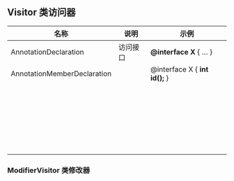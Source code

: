 



## Visitor 类访问器

| 名称                        | 说明     | 示例                           |
| --------------------------- | -------- | ------------------------------ |
| AnnotationDeclaration       | 访问接口 | **@interface X** { … }         |
| AnnotationMemberDeclaration |          | @interface X { **int id();** } |
|                             |          |                                |
|                             |          |                                |
|                             |          |                                |
|                             |          |                                |
|                             |          |                                |
|                             |          |                                |
|                             |          |                                |
|                             |          |                                |
|                             |          |                                |
|                             |          |                                |
|                             |          |                                |
|                             |          |                                |
|                             |          |                                |
|                             |          |                                |
|                             |          |                                |
|                             |          |                                |
|                             |          |                                |
|                             |          |                                |
|                             |          |                                |
|                             |          |                                |
|                             |          |                                |
|                             |          |                                |
|                             |          |                                |
|                             |          |                                |
|                             |          |                                |
|                             |          |                                |
|                             |          |                                |



### ModifierVisitor 类修改器

